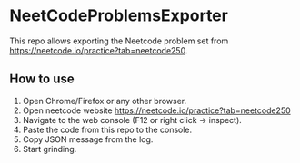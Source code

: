 # NeetCodeProblemsExporter

This repo allows exporting the Neetcode problem set from https://neetcode.io/practice?tab=neetcode250.

## How to use
1. Open Chrome/Firefox or any other browser.
2. Open neetcode website https://neetcode.io/practice?tab=neetcode250
3. Navigate to the web console (F12 or right click -> inspect).
4. Paste the code from this repo to the console.
5. Copy JSON message from the log.
6. Start grinding.
